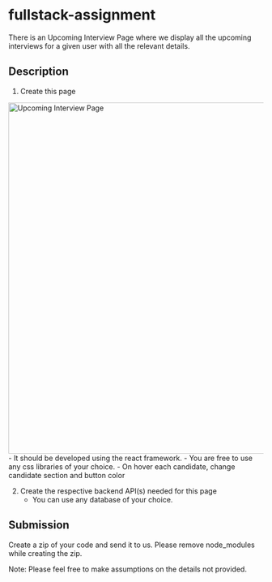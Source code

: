 # fullstack-assignment

There is an Upcoming Interview Page where we display all the
upcoming interviews for a given user with all the relevant details.

## Description

1. Create this page
<img width="692" alt="Upcoming Interview Page" src="https://user-images.githubusercontent.com/9131336/227365435-09711d80-ca72-4917-ab14-9a22c9f6448c.png">
   - It should be developed using the react framework.
   - You are free to use any css libraries of your choice.
   - On hover each candidate, change candidate section and button color<br/>

2. Create the respective backend API(s) needed for this page
   - You can use any database of your choice.

## Submission
Create a zip of your code and send it to us. Please remove node_modules while creating the zip.

Note: Please feel free to make assumptions on the details not provided.
